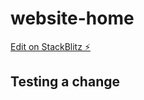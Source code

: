 # website-home

[Edit on StackBlitz ⚡️](https://stackblitz.com/edit/skeletonlabs-repl-pzh7dd)

## Testing a change
